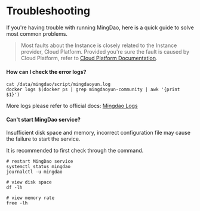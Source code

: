 # Troubleshooting

If you're having trouble with running MingDao, here is a quick guide to solve most common problems.

> Most faults about the Instance is closely related to the Instance provider, Cloud Platform. Provided you're sure the fault is caused by Cloud Platform, refer to [Cloud Platform Documentation](https://support.websoft9.com/docs/faq/tech-instance.html).

#### How can I check the error logs?

```
cat /data/mingdao/script/mingdaoyun.log
docker logs $(docker ps | grep mingdaoyun-community | awk '{print $1}')
```

More logs please refer to official docs: [Mingdao Logs](https://docs.pd.mingdao.com/deployment/docker-compose/command.html#日志)

#### Can't start MingDao service?

Insufficient disk space and memory, incorrect configuration file may cause the failure to start the service. 

It is recommended to first check through the command.

```shell
# restart MingDao service
systemctl status mingdao
journalctl -u mingdao

# view disk space
df -lh

# view memory rate
free -lh
```